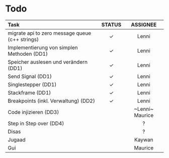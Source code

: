 # Todo

| Task | STATUS | ASSIGNEE |
|:---|:---:|:---:|
migrate api to zero message queue (c++ strings) | ✓ | Lenni
Implementierung von simplen Methoden (DD1)| ✓ | Lenni
Speicher auslesen und verändern (DD1)| ✓ | Lenni
Send Signal (DD1)| ✓ | Lenni
Singlestepper (DD1)| ✓ | Lenni
Stackframe (DD1) | ✓ | Lenni
Breakpoints (inkl. Verwaltung) (DD2) | ✓ | Lenni
Code injizieren (DD3) | | ~Lenni~ Maurice
Step in Step over (DD4)| | ?
Disas | | ? 
Jugaad | | Kaywan
Gui | | Maurice
